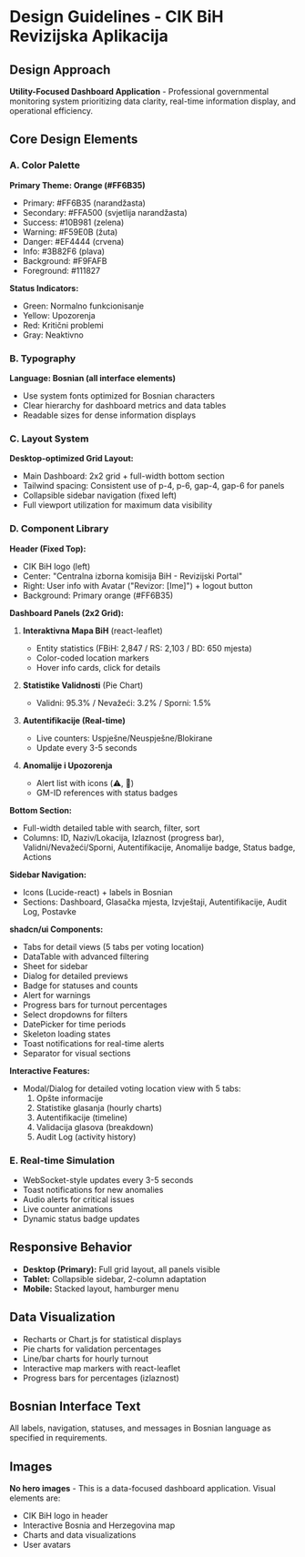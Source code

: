# Design Guidelines - CIK BiH Revizijska Aplikacija

## Design Approach
**Utility-Focused Dashboard Application** - Professional governmental monitoring system prioritizing data clarity, real-time information display, and operational efficiency.

## Core Design Elements

### A. Color Palette
**Primary Theme: Orange (#FF6B35)**
- Primary: #FF6B35 (narandžasta)
- Secondary: #FFA500 (svjetlija narandžasta)
- Success: #10B981 (zelena)
- Warning: #F59E0B (žuta)
- Danger: #EF4444 (crvena)
- Info: #3B82F6 (plava)
- Background: #F9FAFB
- Foreground: #111827

**Status Indicators:**
- Green: Normalno funkcionisanje
- Yellow: Upozorenja
- Red: Kritični problemi
- Gray: Neaktivno

### B. Typography
**Language: Bosnian (all interface elements)**
- Use system fonts optimized for Bosnian characters
- Clear hierarchy for dashboard metrics and data tables
- Readable sizes for dense information displays

### C. Layout System
**Desktop-optimized Grid Layout:**
- Main Dashboard: 2x2 grid + full-width bottom section
- Tailwind spacing: Consistent use of p-4, p-6, gap-4, gap-6 for panels
- Collapsible sidebar navigation (fixed left)
- Full viewport utilization for maximum data visibility

### D. Component Library

**Header (Fixed Top):**
- CIK BiH logo (left)
- Center: "Centralna izborna komisija BiH - Revizijski Portal"
- Right: User info with Avatar ("Revizor: [Ime]") + logout button
- Background: Primary orange (#FF6B35)

**Dashboard Panels (2x2 Grid):**
1. **Interaktivna Mapa BiH** (react-leaflet)
   - Entity statistics (FBiH: 2,847 / RS: 2,103 / BD: 650 mjesta)
   - Color-coded location markers
   - Hover info cards, click for details

2. **Statistike Validnosti** (Pie Chart)
   - Validni: 95.3% / Nevažeći: 3.2% / Sporni: 1.5%

3. **Autentifikacije (Real-time)**
   - Live counters: Uspješne/Neuspješne/Blokirane
   - Update every 3-5 seconds

4. **Anomalije i Upozorenja**
   - Alert list with icons (⚠️, 🔴)
   - GM-ID references with status badges

**Bottom Section:**
- Full-width detailed table with search, filter, sort
- Columns: ID, Naziv/Lokacija, Izlaznost (progress bar), Validni/Nevažeći/Sporni, Autentifikacije, Anomalije badge, Status badge, Actions

**Sidebar Navigation:**
- Icons (Lucide-react) + labels in Bosnian
- Sections: Dashboard, Glasačka mjesta, Izvještaji, Autentifikacije, Audit Log, Postavke

**shadcn/ui Components:**
- Tabs for detail views (5 tabs per voting location)
- DataTable with advanced filtering
- Sheet for sidebar
- Dialog for detailed previews
- Badge for statuses and counts
- Alert for warnings
- Progress bars for turnout percentages
- Select dropdowns for filters
- DatePicker for time periods
- Skeleton loading states
- Toast notifications for real-time alerts
- Separator for visual sections

**Interactive Features:**
- Modal/Dialog for detailed voting location view with 5 tabs:
  1. Opšte informacije
  2. Statistike glasanja (hourly charts)
  3. Autentifikacije (timeline)
  4. Validacija glasova (breakdown)
  5. Audit Log (activity history)

### E. Real-time Simulation
- WebSocket-style updates every 3-5 seconds
- Toast notifications for new anomalies
- Audio alerts for critical issues
- Live counter animations
- Dynamic status badge updates

## Responsive Behavior
- **Desktop (Primary):** Full grid layout, all panels visible
- **Tablet:** Collapsible sidebar, 2-column adaptation
- **Mobile:** Stacked layout, hamburger menu

## Data Visualization
- Recharts or Chart.js for statistical displays
- Pie charts for validation percentages
- Line/bar charts for hourly turnout
- Interactive map markers with react-leaflet
- Progress bars for percentages (izlaznost)

## Bosnian Interface Text
All labels, navigation, statuses, and messages in Bosnian language as specified in requirements.

## Images
**No hero images** - This is a data-focused dashboard application. Visual elements are:
- CIK BiH logo in header
- Interactive Bosnia and Herzegovina map
- Charts and data visualizations
- User avatars